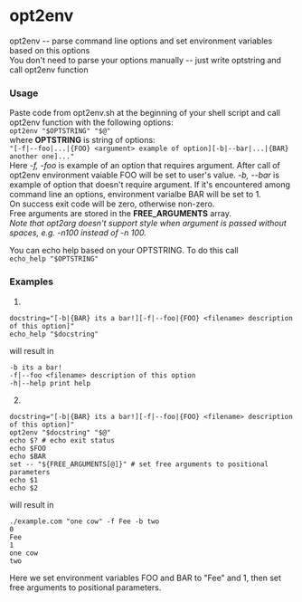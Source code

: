 opt2env
======

opt2env -- parse command line options and set environment variables based on this options  
You don't need to parse your options manually -- just write optstring and call opt2env function

### Usage
Paste code from opt2env.sh at the beginning of your shell script and call opt2env function with the following options:  
`opt2env "$OPTSTRING" "$@"`  
where **OPTSTRING** is string of options:  
`"[-f|--foo|...|{FOO} <argument> example of option][-b|--bar|...|{BAR} another one]..."`  
Here *-f, -foo* is example of an option that requires argument. After call of opt2env environment vaiable FOO will be set to user's value.
*-b, --bar* is example of option that doesn't require argument. If it's encountered among command line an options, environment varialbe BAR will be set to 1.  
On success exit code will be zero, otherwise non-zero.  
Free arguments are stored in the **FREE_ARGUMENTS** array.  
*Note that opt2arg doesn't support style when argument is passed without spaces, e.g. -n100 instead of -n 100.*

You can echo help based on your OPTSTRING. To do this call  
`echo_help "$OPTSTRING"`  

### Examples
1.

    docstring="[-b|{BAR} its a bar!][-f|--foo|{FOO} <filename> description of this option]"
    echo_help "$docstring"
will result in

    -b its a bar!
    -f|--foo <filename> description of this option
    -h|--help print help
    
2.

    docstring="[-b|{BAR} its a bar!][-f|--foo|{FOO} <filename> description of this option]"
    opt2env "$docstring" "$@"
    echo $? # echo exit status
    echo $FOO
    echo $BAR
    set -- "${FREE_ARGUMENTS[@]}" # set free arguments to positional parameters
    echo $1
    echo $2

will result in

    ./example.com "one cow" -f Fee -b two
    0
    Fee
    1
    one cow
    two


Here we set environment variables FOO and BAR to "Fee" and 1, then set free arguments to positional parameters.

